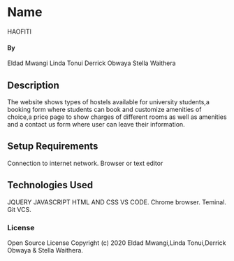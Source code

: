 # Name
HAOFITI

#### By 
Eldad Mwangi
Linda Tonui
Derrick Obwaya
Stella Waithera


## Description
The website shows types of hostels available for university students,a booking form where students can book and customize amenities of choice,a price page to show charges of different rooms as well as amenities and a contact us form where user can leave their information.

## Setup Requirements
Connection to internet network.
Browser or text editor


## Technologies Used
JQUERY
JAVASCRIPT
HTML AND CSS
VS CODE.
Chrome browser.
Teminal.
Git VCS.

### License
Open Source License
Copyright (c) 2020  Eldad Mwangi,Linda Tonui,Derrick Obwaya & Stella Waithera.